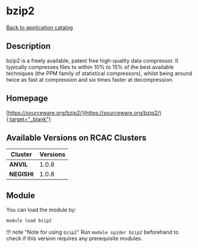 # bzip2

[Back to application catalog](../app_catalog.md)

## Description

bzip2 is a freely available, patent free high-quality data compressor. It typically compresses files to within 10% to 15% of the best available techniques (the PPM family of statistical compressors), whilst being around twice as fast at compression and six times faster at decompression.

## Homepage

[https://sourceware.org/bzip2/](https://sourceware.org/bzip2/){:target="_blank"}

## Available Versions on RCAC Clusters

|Cluster|Versions|
|---|---|
**ANVIL**|1.0.8
**NEGISHI**|1.0.8

## Module

You can load the module by:

```bash
module load bzip2
```

!!! note "Note for using `bzip2`"
    Run `module spider bzip2` beforehand to check if this version requires any prerequisite modules.
